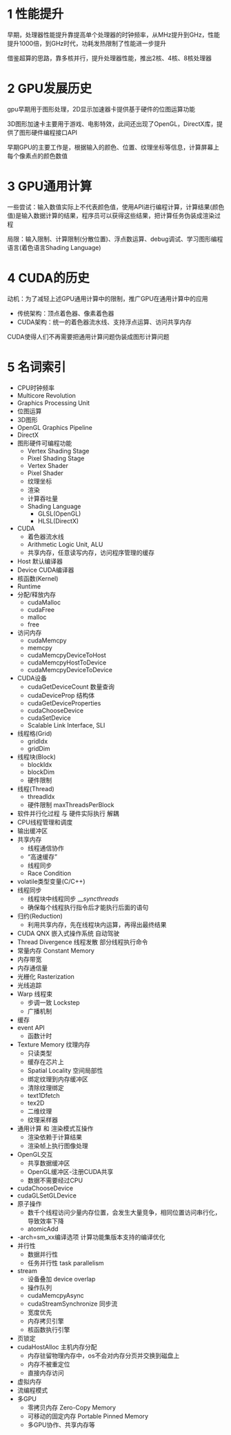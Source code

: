 # 1 性能提升
早期，处理器性能提升靠提高单个处理器的时钟频率，从MHz提升到GHz，性能提升1000倍，到GHz时代，功耗发热限制了性能进一步提升

借鉴超算的思路，靠多核并行，提升处理器性能，推出2核、4核、8核处理器

# 2 GPU发展历史
gpu早期用于图形处理，2D显示加速器卡提供基于硬件的位图运算功能

3D图形加速卡主要用于游戏、电影特效，此间还出现了OpenGL，DirectX库，提供了图形硬件编程接口API

早期GPU的主要工作是，根据输入的颜色、位置、纹理坐标等信息，计算屏幕上每个像素点的颜色数值

# 3 GPU通用计算
一些尝试：输入数值实际上不代表颜色值，使用API进行编程计算，计算结果(颜色值)是输入数据计算的结果，程序员可以获得这些结果，把计算任务伪装成渲染过程

局限：输入限制、计算限制(分散位置)、浮点数运算、debug调试、学习图形编程语言(着色语言Shading Language)

# 4 CUDA的历史
动机：为了减轻上述GPU通用计算中的限制，推广GPU在通用计算中的应用

- 传统架构：顶点着色器、像素着色器
- CUDA架构：统一的着色器流水线、支持浮点运算、访问共享内存

CUDA使得人们不再需要把通用计算问题伪装成图形计算问题

# 5 名词索引
- CPU时钟频率
- Multicore Revolution
- Graphics Processing Unit
- 位图运算
- 3D图形
- OpenGL Graphics Pipeline
- DirectX
- 图形硬件可编程功能
	- Vertex Shading Stage
	- Pixel Shading Stage
	- Vertex Shader
	- Pixel Shader
	- 纹理坐标
	- 渲染
	- 计算吞吐量
	- Shading Language
		- GLSL(OpenGL)
		- HLSL(DirectX)
- CUDA
	- 着色器流水线
	- Arithmetic Logic Unit, ALU
	- 共享内存，任意读写内存，访问程序管理的缓存
- Host 默认编译器
- Device CUDA编译器
- 核函数(Kernel)
- Runtime
- 分配/释放内存
	- cudaMalloc
	- cudaFree
	- malloc
	- free
- 访问内存
	- cudaMemcpy
	- memcpy
	- cudaMemcpyDeviceToHost
	- cudaMemcpyHostToDevice
	- cudaMemcpyDeviceToDevice
- CUDA设备
	- cudaGetDeviceCount 数量查询
	- cudaDeviceProp 结构体
	- cudaGetDeviceProperties
	- cudaChooseDevice
	- cudaSetDevice
	- Scalable Link Interface, SLI
- 线程格(Grid)
	- gridIdx
	- gridDim
- 线程块(Block)
	- blockIdx
	- blockDim
	- 硬件限制
- 线程(Thread)
	- threadIdx
	- 硬件限制 maxThreadsPerBlock
- 软件并行化过程 与 硬件实际执行 解耦
- CPU线程管理和调度
- 输出缓冲区
- 共享内存
	- 线程通信协作
	- “高速缓存”
	- 线程同步
	- Race Condition
- volatile类型变量(C/C++)
- 线程同步
	- 线程块中线程同步 $\_\_syncthreads$
	- 确保每个线程执行指令后才能执行后面的语句
- 归约(Reduction)
	- 利用共享内存，先在线程块内运算，再得出最终结果
- CUDA QNX 嵌入式操作系统 自动驾驶
- Thread Divergence 线程发散 部分线程执行命令
- 常量内存 Constant Memory
- 内存带宽
- 内存通信量
- 光栅化 Rasterization
- 光线追踪
- Warp 线程束
	- 步调一致 Lockstep
	- 广播机制
- 缓存
- event API
	- 函数计时
- Texture Memory 纹理内存
	- 只读类型
	- 缓存在芯片上
	- Spatial Locality 空间局部性
	- 绑定纹理到内存缓冲区
	- 清除纹理绑定
	- text1Dfetch
	- tex2D
	- 二维纹理
	- 纹理采样器
- 通用计算 和 渲染模式互操作
	- 渲染依赖于计算结果
	- 渲染帧上执行图像处理
- OpenGL交互
	- 共享数据缓冲区
	- OpenGL缓冲区-注册CUDA共享
	- 数据不需要经过CPU
- cudaChooseDevice
- cudaGLSetGLDevice
- 原子操作
	- 数千个线程访问少量内存位置，会发生大量竞争，相同位置访问串行化，导致效率下降
	- atomicAdd
- -arch=sm_xx编译选项 计算功能集版本支持的编译优化
- 并行性
	- 数据并行性
	- 任务并行性 task parallelism
- stream
	- 设备叠加 device overlap
	- 操作队列
	- cudaMemcpyAsync
	- cudaStreamSynchronize 同步流
	- 宽度优先
	- 内存拷贝引擎
	- 核函数执行引擎
- 页锁定
- cudaHostAlloc 主机内存分配
	- 内存驻留物理内存中，os不会对内存分页并交换到磁盘上
	- 内存不被重定位
	- 直接内存访问
- 虚拟内存
- 流编程模式
- 多GPU
	- 零拷贝内存 Zero-Copy Memory
	- 可移动的固定内存 Portable Pinned Memory
	- 多GPU协作、共享内存等